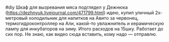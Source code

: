 #diy
Шкаф для вызревания мяса
подглядел у Дежнюка (https://dezhnyuk.livejournal.com/471799.html) идею, купил уличный 2х-метровый холодильник для напитков на Авито за червонец, термогидроконтроллер на Али, какой-то увлажнитель и керамическую лампу для инкубаторов на зиму. Итого расходов на 15шку. Работает до сих пор. Не знаю, как видео сюда вставить, кому надо — отправлю.